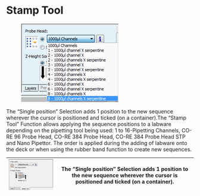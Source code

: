 # Stamp Tool

<figure><img src="../../.gitbook/assets/image (78) (1) (1) (1).png" alt=""><figcaption></figcaption></figure>

The “Single position” Selection adds 1 position to the new sequence wherever the cursor is positioned and ticked (on a container).The “Stamp Tool” Function allows applying the sequence positions to a labware depending on the pipetting tool being used: 1 to 16-Pipetting Channels, CO-RE 96 Probe Head, CO-RE 384 Probe Head, CO-RE 384 Probe Head STP  and Nano Pipettor. The order is applied during the adding of labware onto the deck or when using the rubber band function to create new sequences.

| <img src="../../.gitbook/assets/image (79) (1) (1) (1).png" alt="" data-size="original"> | The “Single position” Selection adds 1 position to the new sequence wherever the cursor is positioned and ticked (on a container). |
| ---------------------------------------------------------------------------------------- | ---------------------------------------------------------------------------------------------------------------------------------- |

